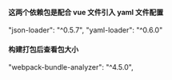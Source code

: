 #### 这两个依赖包是配合 vue 文件引入 yaml 文件配置
"json-loader": "^0.5.7",
"yaml-loader": "^0.6.0"


#### 构建打包后查看包大小
"webpack-bundle-analyzer": "^4.5.0",